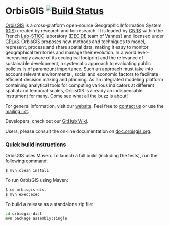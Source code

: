 # OrbisGIS [![Build Status](https://travis-ci.org/orbisgis/orbisgis.png?branch=master)](https://travis-ci.org/orbisgis/orbisgis)


[OrbisGIS](http://orbisgis.org/) is a cross-platform open-source Geographic Information System ([GIS](https://en.wikipedia.org/wiki/Geographic_information_system)) created by research and for research. It is leaded by [CNRS](http://www.cnrs.fr/) within the French [Lab-STICC](http://www.lab-sticc.fr/) laboratory ([DECIDE](http://www.lab-sticc.fr/en/teams/m-570-decide.htm) team of Vannes) and licensed under [GPLv3](https://github.com/orbisgis/orbisgis/blob/master/Licenses/license-GPL.txt). OrbisGIS proposes new methods and techniques to model, represent, process and share spatial data, making it easy to monitor geographical territories and manage their evolution.
In a world ever-increasingly aware of its ecological footprint and the relevance of sustainable development, a systematic approach to evaluating public policies is of paramount importance. Such an approach must take into account relevant environmental, social and economic factors to facilitate efficient decision making and planning. As an integrated modeling platform containing analytical tools for computing various indicators at different spatial and temporal scales, OrbisGIS is already an indispensable instrument for many. Come see what all the buzz is about!


For general information, visit our [website](http://www.orbisgis.org). Feel free to [contact us](http://www.orbisgis.org/#contact) or use the [mailing list](http://orbisgis.3871844.n2.nabble.com/).

Developers, check out our [GitHub Wiki](https://github.com/orbisgis/orbisgis/wiki).

Users, please consult the on-line documentation on [doc.orbisgis.org](http://doc.orbisgis.org/).

### Quick build instructions

OrbisGIS uses Maven. To launch a full build (including the tests), run the following command:
```bash
$ mvn clean install
```
To run OrbisGIS using Maven:
```bash
$ cd orbisgis-dist
$ mvn exec:exec
```

To build a release as a standalone zip file:
```bash
cd orbisgis-dist
mvn package assembly:single
```
